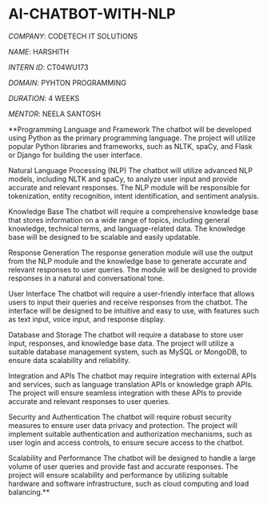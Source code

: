 # AI-CHATBOT-WITH-NLP

*COMPANY*: CODETECH IT SOLUTIONS

*NAME*: HARSHITH

*INTERN ID*: CT04WU173

*DOMAIN*: PYHTON PROGRAMMING

*DURATION*: 4 WEEKS

*MENTOR*: NEELA SANTOSH

**Programming Language and Framework
The chatbot will be developed using Python as the primary programming language. The project will utilize popular Python libraries and frameworks, such as NLTK, spaCy, and Flask or Django for building the user interface.

Natural Language Processing (NLP)
The chatbot will utilize advanced NLP models, including NLTK and spaCy, to analyze user input and provide accurate and relevant responses. The NLP module will be responsible for tokenization, entity recognition, intent identification, and sentiment analysis.

Knowledge Base
The chatbot will require a comprehensive knowledge base that stores information on a wide range of topics, including general knowledge, technical terms, and language-related data. The knowledge base will be designed to be scalable and easily updatable.

Response Generation
The response generation module will use the output from the NLP module and the knowledge base to generate accurate and relevant responses to user queries. The module will be designed to provide responses in a natural and conversational tone.

User Interface
The chatbot will require a user-friendly interface that allows users to input their queries and receive responses from the chatbot. The interface will be designed to be intuitive and easy to use, with features such as text input, voice input, and response display.

Database and Storage
The chatbot will require a database to store user input, responses, and knowledge base data. The project will utilize a suitable database management system, such as MySQL or MongoDB, to ensure data scalability and reliability.

Integration and APIs
The chatbot may require integration with external APIs and services, such as language translation APIs or knowledge graph APIs. The project will ensure seamless integration with these APIs to provide accurate and relevant responses to user queries.

Security and Authentication
The chatbot will require robust security measures to ensure user data privacy and protection. The project will implement suitable authentication and authorization mechanisms, such as user login and access controls, to ensure secure access to the chatbot.

Scalability and Performance
The chatbot will be designed to handle a large volume of user queries and provide fast and accurate responses. The project will ensure scalability and performance by utilizing suitable hardware and software infrastructure, such as cloud computing and load balancing.**
